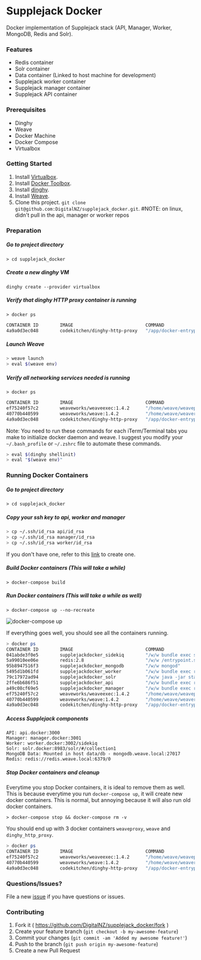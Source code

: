 # Supplejack Docker
Docker implementation of Supplejack stack (API, Manager, Worker, MongoDB, Redis and Solr).

### Features
- Redis container
- Solr container
- Data container (Linked to host machine for development)
- Supplejack worker container
- Supplejack manager container
- Supplejack API container

### Prerequisites
- Dinghy
- Weave
- Docker Machine
- Docker Compose
- Virtualbox

### Getting Started
1. Install [Virtualbox](https://www.virtualbox.org/wiki/Downloads).
2. Install [Docker Toolbox](https://docs.docker.com/mac/step_one/).
3. Install [dinghy](https://github.com/codekitchen/dinghy).
4. Install [Weave](https://github.com/weaveworks/weave).
5. Clone this project. `git clone git@github.com:DigitalNZ/supplejack_docker.git`. #NOTE: on linux, didn't pull in the api, manager or worker repos

### Preparation

##### Go to project directory
`> cd supplejack_docker`

##### Create a new dinghy VM
`dinghy create --provider virtualbox`

##### Verify that dinghy HTTP proxy container is running
`> docker ps`
```bash
CONTAINER ID        IMAGE                           COMMAND                  CREATED             STATUS              PORTS                         NAMES
4a9a0d3ec048        codekitchen/dinghy-http-proxy   "/app/docker-entrypoi"   2 days ago          Up 2 days           0.0.0.0:80->80/tcp, 443/tcp   dinghy_http_proxy
```

##### Launch Weave
```bash
> weave launch
> eval $(weave env)
```

##### Verify all networking services needed is running
`> docker ps`
```bash
CONTAINER ID        IMAGE                           COMMAND                  CREATED             STATUS              PORTS                         NAMES
ef75240f57c2        weaveworks/weaveexec:1.4.2      "/home/weave/weavepro"   47 hours ago        Up 47 hours                                       weaveproxy
40770b440599        weaveworks/weave:1.4.2          "/home/weave/weaver -"   47 hours ago        Up 47 hours                                       weave
4a9a0d3ec048        codekitchen/dinghy-http-proxy   "/app/docker-entrypoi"   2 days ago          Up 2 days           0.0.0.0:80->80/tcp, 443/tcp   dinghy_http_proxy
```

Note: You need to run these commands for each iTerm/Terminal tabs you make to initialize docker daemon and weave. I suggest you modify your `~/.bash_profile` or `~/.zshrc` file to automate these commands.

```bash
> eval $(dinghy shellinit)
> eval "$(weave env)"
```

### Running Docker Containers

##### Go to project directory
`> cd supplejack_docker`

##### Copy your ssh key to api, worker and manager
```bash
> cp ~/.ssh/id_rsa api/id_rsa
> cp ~/.ssh/id_rsa manager/id_rsa
> cp ~/.ssh/id_rsa worker/id_rsa
```

If you don't have one, refer to this [link](https://help.github.com/articles/generating-an-ssh-key/) to create one.

##### Build Docker containers (This will take a while)
`> docker-compose build`

##### Run Docker containers (This will take a while as well)
`> docker-compose up --no-recreate`

![docker-compose up](http://g.recordit.co/KwrKHds2S3.gif)

If everything goes well, you should see all the containers running.

```bash
> docker ps
CONTAINER ID        IMAGE                           COMMAND                  CREATED              STATUS              PORTS                         NAMES
041abde3f0e5        supplejackdocker_sidekiq        "/w/w bundle exec sid"   About a minute ago   Up About a minute                                 sidekiq
5a99010ee06e        redis:2.8                       "/w/w /entrypoint.sh "   About a minute ago   Up About a minute   0.0.0.0:6379->6379/tcp        redis
95b8947516f3        supplejackdocker_mongodb        "/w/w mongod"            About a minute ago   Up About a minute   27017/tcp, 28017/tcp          mongodb
5495d1b061fd        supplejackdocker_worker         "/w/w bundle exec rai"   About a minute ago   Up About a minute   0.0.0.0:3002->3000/tcp        worker
79c17972ad94        supplejackdocker_solr           "/w/w java -jar start"   About a minute ago   Up About a minute   0.0.0.0:8983->8983/tcp        solr
2ffe6b686f51        supplejackdocker_api            "/w/w bundle exec rai"   About a minute ago   Up About a minute   0.0.0.0:3000->3000/tcp        api
a49c08cf69e5        supplejackdocker_manager        "/w/w bundle exec rai"   About a minute ago   Up About a minute   0.0.0.0:3001->3000/tcp        manager
ef75240f57c2        weaveworks/weaveexec:1.4.2      "/home/weave/weavepro"   2 days ago           Up 2 days                                         weaveproxy
40770b440599        weaveworks/weave:1.4.2          "/home/weave/weaver -"   2 days ago           Up 2 days                                         weave
4a9a0d3ec048        codekitchen/dinghy-http-proxy   "/app/docker-entrypoi"   2 days ago           Up 2 days           443/tcp, 0.0.0.0:80->80/tcp   dinghy_http_prox
```

##### Access Supplejack components

```
API: api.docker:3000
Manager: manager.docker:3001
Worker: worker.docker:3002/sidekiq
Solr: solr.docker:8983/solr/#/collection1
MongoDB Data: Mounted in host data/db - mongodb.weave.local:27017
Redis: redis://redis.weave.local:6379/0
```

##### Stop Docker containers and cleanup
Everytime you stop Docker containers, it is ideal to remove them as well. This is because everytime you run `docker-compose up`, it will create new docker containers. This is normal, but annoying because it will also run old docker containers.

`> docker-compose stop && docker-compose rm -v`

You should end up with 3 docker containers `weaveproxy`, `weave` and `dinghy_http_proxy`.

```bash
> docker ps
CONTAINER ID        IMAGE                           COMMAND                  CREATED             STATUS              PORTS                         NAMES
ef75240f57c2        weaveworks/weaveexec:1.4.2      "/home/weave/weavepro"   2 days ago          Up 2 days                                         weaveproxy
40770b440599        weaveworks/weave:1.4.2          "/home/weave/weaver -"   2 days ago          Up 2 days                                         weave
4a9a0d3ec048        codekitchen/dinghy-http-proxy   "/app/docker-entrypoi"   2 days ago          Up 2 days           0.0.0.0:80->80/tcp, 443/tcp   dinghy_http_proxy
```

### Questions/Issues?
File a new [issue](https://github.com/DigitalNZ/supplejack_docker/issues/new) if you have questions or issues.

### Contributing

1. Fork it ( https://github.com/DigitalNZ/supplejack_docker/fork )
2. Create your feature branch (`git checkout -b my-awesome-feature`)
3. Commit your changes (`git commit -am 'Added my awesome feature!'`)
4. Push to the branch (`git push origin my-awesome-feature`)
5. Create a new Pull Request
